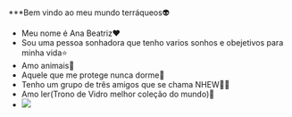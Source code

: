 ***Bem vindo ao meu mundo terráqueos👽

- Meu nome é Ana Beatriz❤️
- Sou uma pessoa sonhadora que tenho varios sonhos e obejetivos para minha vida⭐
- Amo animais🐾
- Aquele que me protege nunca dorme🤍
- Tenho um grupo de três amigos que se chama NHEW🦎🌻
- Amo ler(Trono de Vidro melhor coleção do mundo)📖
- ![](https://media1.tenor.com/m/6ECsVW78R7AAAAAC/tangled-rapunzel.gif)
